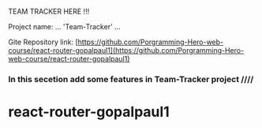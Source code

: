 TEAM TRACKER HERE !!!

Project name: ... 'Team-Tracker' ...

Gite Repository link: [https://github.com/Porgramming-Hero-web-course/react-router-gopalpaul1](https://github.com/Porgramming-Hero-web-course/react-router-gopalpaul1)


### In this secetion add some features in Team-Tracker project ////



# react-router-gopalpaul1
